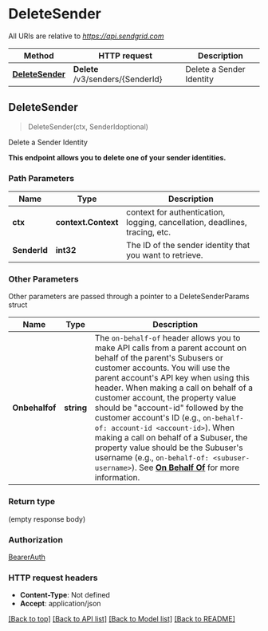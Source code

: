 # DeleteSender

All URIs are relative to *https://api.sendgrid.com*

Method | HTTP request | Description
------------- | ------------- | -------------
[**DeleteSender**](DeleteSender.md#DeleteSender) | **Delete** /v3/senders/{SenderId} | Delete a Sender Identity



## DeleteSender

> DeleteSender(ctx, SenderIdoptional)

Delete a Sender Identity

**This endpoint allows you to delete one of your sender identities.**

### Path Parameters


Name | Type | Description
------------- | ------------- | -------------
**ctx** | **context.Context** | context for authentication, logging, cancellation, deadlines, tracing, etc.
**SenderId** | **int32** | The ID of the sender identity that you want to retrieve.

### Other Parameters

Other parameters are passed through a pointer to a DeleteSenderParams struct


Name | Type | Description
------------- | ------------- | -------------
**Onbehalfof** | **string** | The `on-behalf-of` header allows you to make API calls from a parent account on behalf of the parent's Subusers or customer accounts. You will use the parent account's API key when using this header. When making a call on behalf of a customer account, the property value should be \"account-id\" followed by the customer account's ID (e.g., `on-behalf-of: account-id <account-id>`). When making a call on behalf of a Subuser, the property value should be the Subuser's username (e.g., `on-behalf-of: <subuser-username>`). See [**On Behalf Of**](https://docs.sendgrid.com/api-reference/how-to-use-the-sendgrid-v3-api/on-behalf-of) for more information.

### Return type

 (empty response body)

### Authorization

[BearerAuth](../README.md#BearerAuth)

### HTTP request headers

- **Content-Type**: Not defined
- **Accept**: application/json

[[Back to top]](#) [[Back to API list]](../README.md#documentation-for-api-endpoints)
[[Back to Model list]](../README.md#documentation-for-models)
[[Back to README]](../README.md)

